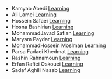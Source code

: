 - Kamyab Abedi [Learning](https://github.com/b4ym4k/Python)
- Ali Lamei [Learning](https://github.com/AliLRS/Graph-Theory-Assignment1)
- Hossein Safaei [Learning](https://github.com/Hossein-sfa/Graph-Theory-Python)
- Hosna Bashirian [Learning](https://github.com/HosnaBashirian/GraphTheoryAssignment1)
- MohammadJavad Safian [Learning](https://github.com/mjsafy/GraphTheory-Assignment-1)
- Maryam Paydar [Learning](https://github.com/MariePaydar/Graph-Theory-Assignment1)
- MohammadHossein Moslman [Learning](https://github.com/mosalman1379/pythonExercise)
- Parsa Fadaei Khedmat [Learning]()
- Rashin Rahnamoun [Learning](https://github.com/RRah1401/kaggle-python)
- Erfan Rafiei Oskouei [Learning](https://github.com/3RFUNn/Kaggle-Python.git)
- Sadaf Aghili Nasab [Learning](https://github.com/lsadaf/python_course/tree/master/python_course)
